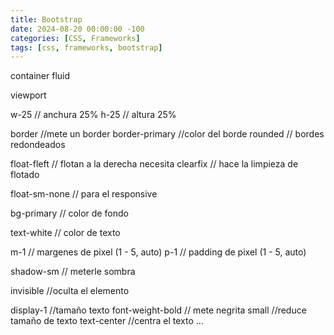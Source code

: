 ```yaml
---
title: Bootstrap
date: 2024-08-20 00:00:00 -100
categories: [CSS, Frameworks]
tags: [css, frameworks, bootstrap]
---
```


container fluid

viewport

w-25 // anchura 25%
h-25 // altura 25%

border //mete un border
border-primary //color del borde
rounded // bordes redondeados

float-fleft // flotan a la derecha necesita
clearfix // hace la limpieza de flotado

float-sm-none // para el responsive

bg-primary // color de fondo

text-white // color de texto

m-1 // margenes de pixel (1 - 5, auto)
p-1 // padding de pixel (1 - 5, auto)

shadow-sm // meterle sombra

invisible //oculta el elemento

display-1 //tamaño texto
font-weight-bold // mete negrita
small //reduce tamaño de texto
text-center //centra el texto
...
